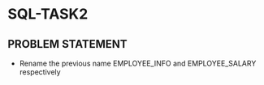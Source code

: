 # SQL-TASK2
## PROBLEM STATEMENT
- Rename the previous name EMPLOYEE_INFO and EMPLOYEE_SALARY respectively
